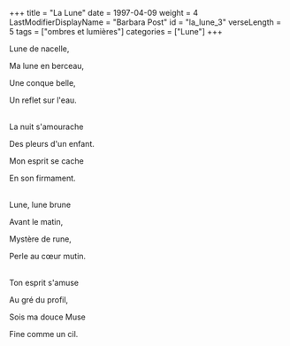 +++
title = "La Lune"
date = 1997-04-09
weight = 4
LastModifierDisplayName = "Barbara Post"
id = "la_lune_3"
verseLength = 5
tags = ["ombres et lumières"]
categories = ["Lune"]
+++

Lune de nacelle,

Ma lune en berceau,

Une conque belle,

Un reflet sur l'eau.

 \
La nuit s'amourache

Des pleurs d'un enfant.

Mon esprit se cache

En son firmament.

 \
Lune, lune brune

Avant le matin,

Mystère de rune,

Perle au cœur mutin.

 \
Ton esprit s'amuse

Au gré du profil,

Sois ma douce Muse

Fine comme un cil.
